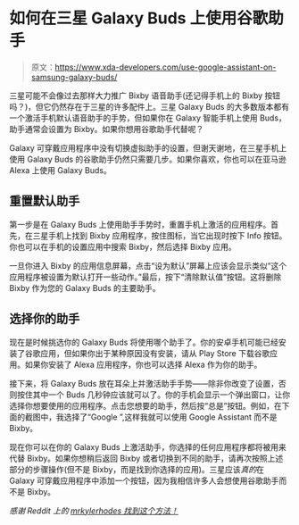 # 如何在三星 Galaxy Buds 上使用谷歌助手

> 原文：<https://www.xda-developers.com/use-google-assistant-on-samsung-galaxy-buds/>

三星可能不会像过去那样大力推广 Bixby 语音助手(还记得手机上的 Bixby 按钮吗？)，但它仍然存在于三星的许多配件上。三星 Galaxy Buds 的大多数版本都有一个激活手机默认语音助手的手势，但如果你在 Galaxy 智能手机上使用 Buds，助手通常会设置为 Bixby。如果你想用谷歌助手代替呢？

Galaxy 可穿戴应用程序中没有切换虚拟助手的设置，但谢天谢地，在三星手机上使用 Galaxy Buds 的谷歌助手仍然只需要几步。如果你喜欢，你也可以在亚马逊 Alexa 上使用 Galaxy Buds。

## 重置默认助手

第一步是在 Galaxy Buds 上使用助手手势时，重置手机上激活的应用程序。首先，在三星手机上找到 Bixby 应用程序，按住图标，当它出现时按下 Info 按钮。你也可以在手机的设置应用中搜索 Bixby，然后选择 Bixby 应用。

一旦你进入 Bixby 的应用信息屏幕，点击“设为默认”屏幕上应该会显示类似“这个应用程序被设置为默认打开一些动作。”最后，按下“清除默认值”按钮。这将删除 Bixby 作为您的 Galaxy Buds 的主要助手。

## 选择你的助手

现在是时候挑选你的 Galaxy Buds 将使用哪个助手了。你的安卓手机可能已经安装了谷歌应用，但如果你出于某种原因没有安装，请从 Play Store 下载谷歌应用。如果你安装了 Alexa 应用程序，你也可以选择 Alexa 作为你的助手。

接下来，将 Galaxy Buds 放在耳朵上并激活助手手势——除非你改变了设置，否则按住其中一个 Buds 几秒钟应该就可以了。你的手机会显示一个弹出窗口，让你选择你想要使用的应用程序。点击您想要的助手，然后按“总是”按钮。例如，在下面的截图中，我选择了“Google ”,这样我就可以使用 Google Assistant 而不是 Bixby。

现在你可以在你的 Galaxy Buds 上激活助手，你选择的任何应用程序都将被用来代替 Bixby。如果你想稍后返回 Bixby 或者切换到不同的助手，请再次按照上述部分的步骤操作(但不是 Bixby，而是找到你选择的应用)。三星应该*真的*在 Galaxy 可穿戴应用程序中添加一个按钮，因为我相信许多人会想使用谷歌助手而不是 Bixby。

*感谢 Reddit 上的 [mrkylerhodes 找到这个方法！](https://www.reddit.com/r/samsung/comments/iqcobx/how_to_use_google_assistant_on_galaxy_buds_and/)*